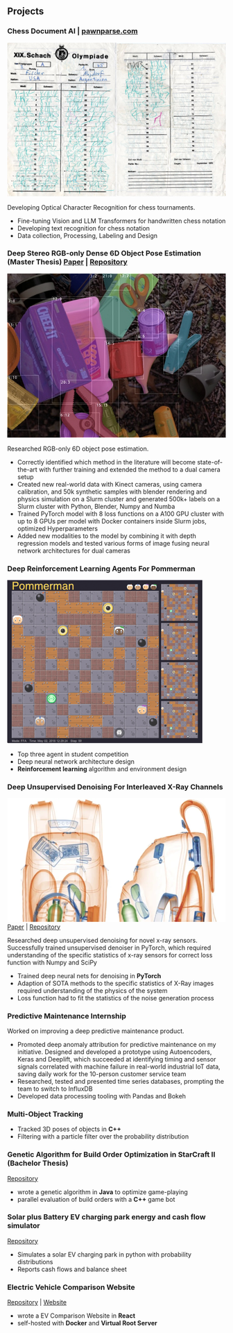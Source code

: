 ## Projects

### Chess Document AI | [pawnparse.com](pawnparse.com)
![Schach](/assets/img/Fischer_Score_Card.jpg)


Developing Optical Character Recognition for chess tournaments.
- Fine-tuning Vision and LLM Transformers for handwritten chess notation
- Developing text recognition for chess notation
- Data collection, Processing, Labeling and Design

### Deep Stereo RGB-only Dense 6D Object Pose Estimation (Master Thesis) [Paper](https://github.com/janemrich/denstereo2/blob/denstereo/thesis.pdf) | [Repository](https://github.com/janemrich/denstereo2)

![Pose Estimation](/assets/img/render_bboxes.jpg)


Researched RGB-only 6D object pose estimation.
- Correctly identified which method in the literature will become state-of-the-art with further training and extended the method to a dual camera setup
- Created new real-world data with Kinect cameras, using camera calibration, and 50k synthetic samples with blender rendering and physics simulation on a Slurm cluster and generated 500k+ labels on a Slurm cluster with Python, Blender, Numpy and Numba
- Trained PyTorch model with 8 loss functions on a A100 GPU cluster with up to 8 GPUs per model with Docker containers inside Slurm jobs, optimized Hyperparameters
- Added new modalities to the model by combining it with depth regression models and tested various forms of image fusing neural network architectures for dual cameras

### Deep Reinforcement Learning Agents For Pommerman
![Pommerman](/assets/img/pommerman.gif)
- Top three agent in student competition
- Deep neural network architecture design
- **Reinforcement learning** algorithm and environment design

### Deep Unsupervised Denoising For Interleaved X-Ray Channels
![X-ray](/assets/img/x_ray.webp)
[Paper](/assets/pdf/Demosaicing_and_Denoising_For_Interleaved_X_Ray_Channels.pdf) | [Repository](https://github.com/janemrich/cvlab)

Researched deep unsupervised denoising for novel x-ray sensors.
Successfully trained unsupervised denoiser in PyTorch, which required understanding of the specific statistics of x-ray sensors for correct loss function with Numpy and SciPy
- Trained deep neural nets for denoising in **PyTorch**
- Adaption of SOTA methods to the specific statistics of X-Ray images required understanding of the physics of the system
- Loss function had to fit the statistics of the noise generation process

### Predictive Maintenance Internship
Worked on improving a deep predictive maintenance product.

- Promoted deep anomaly attribution for predictive maintenance on my initiative. Designed and developed a prototype using Autoencoders, Keras and Deeplift, which succeeded at identifying timing and sensor signals correlated with machine failure in real-world industrial IoT data, saving daily work for the 10-person customer service team
- Researched, tested and presented time series databases, prompting the team to switch to InfluxDB
- Developed data processing tooling with Pandas and Bokeh

### Multi-Object Tracking
- Tracked 3D poses of objects in **C++**
- Filtering with a particle filter over the probability distribution

### Genetic Algorithm for Build Order Optimization in StarCraft II (Bachelor Thesis)
[Repository](https://github.com/janemrich/BOoptimizer)
- wrote a genetic algorithm in **Java** to optimize game-playing
- parallel evaluation of build orders with a **C++** game bot

### Solar plus Battery EV charging park energy and cash flow simulator
[Repository](https://github.com/janemrich/ev-solar-park)
- Simulates a solar EV charging park in python with probability distributions
- Reports cash flows and balance sheet

### Electric Vehicle Comparison Website
[Repository](https://github.com/janemrich/eautoinfo.com) | [Website](https://eautoinfo.com/)
- wrote a EV Comparison Website in **React**
- self-hosted with **Docker** and **Virtual Root Server**
